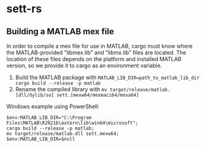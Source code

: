 # sett-rs

## Building a MATLAB mex file

In order to compile a mex file for use in MATLAB, cargo must know where the
MATLAB-provided "libmex.lib" and "libmx.lib" files are located.  The location
of these files depends on the platform and installed MATLAB version, so we
provide it to cargo as an environment variable.

1. Build the MATLAB package with `MATLAB_LIB_DIR=path_to_matlab_lib_dir cargo build --release -p matlab`
2. Rename the compiled library with `mv target/release/matlab.[dll/dylib/so] sett.[mexw64/mexmaci64/mexa64]`

Windows example using PowerShell:
```
$env:MATLAB_LIB_DIR="C:\Program Files\MATLAB\R2021b\extern\lib\win64\microsoft";
cargo build --release -p matlab;
mv target/release/matlab.dll sett.mexw64;
$env:MATLAB_LIB_DIR=$null
```
